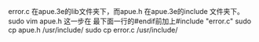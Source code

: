 error.c 在apue.3e的lib文件夹下，而apue.h 在apue.3e的include 文件夹下。
sudo vim apue.h 这一步在 最下面一行的#endif前加上#include "error.c"
sudo cp apue.h /usr/include/
sudo cp error.c /usr/include/
